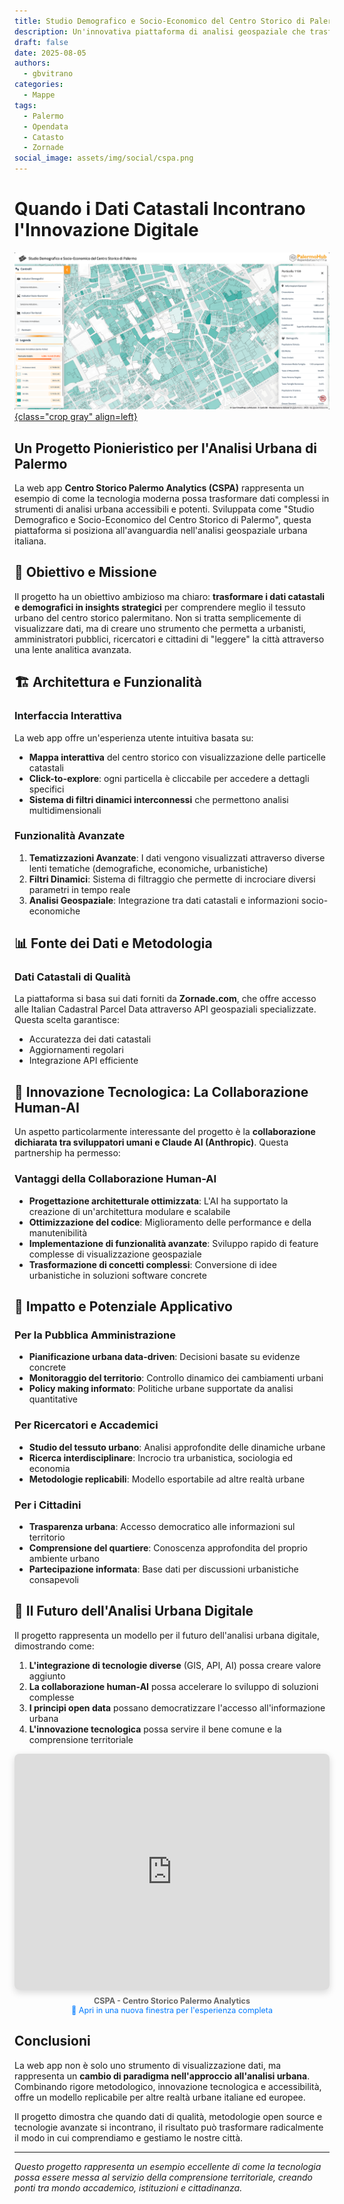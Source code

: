 ```yaml
---
title: Studio Demografico e Socio-Economico del Centro Storico di Palermo
description: Un'innovativa piattaforma di analisi geospaziale che trasforma i dati catastali e demografici in insights strategici per la comprensione del tessuto urbano palermitano.
draft: false
date: 2025-08-05
authors:
  - gbvitrano
categories:
  - Mappe
tags:
  - Palermo
  - Opendata
  - Catasto
  - Zornade
social_image: assets/img/social/cspa.png
---
```

<style>
.md-typeset code { background-color: #fff0;}  
.md-typeset pre>code { background-color: #fff0;}  
</style>

# Quando i Dati Catastali Incontrano l'Innovazione Digitale
[![cspa](cspa.png "Studio Demografico e Socio-Economico del Centro Storico di Palermo" ){class="crop gray" align=left}](index.md)

## Un Progetto Pionieristico per l'Analisi Urbana di Palermo

La web app **Centro Storico Palermo Analytics (CSPA)** rappresenta un esempio di come la tecnologia moderna possa trasformare dati complessi in strumenti di analisi urbana accessibili e potenti. Sviluppata come "Studio Demografico e Socio-Economico del Centro Storico di Palermo",<!-- more -->  questa piattaforma si posiziona all'avanguardia nell'analisi geospaziale urbana italiana. 

## 🎯 Obiettivo e Missione

Il progetto ha un obiettivo ambizioso ma chiaro: **trasformare i dati catastali e demografici in insights strategici** per comprendere meglio il tessuto urbano del centro storico palermitano. Non si tratta semplicemente di visualizzare dati, ma di creare uno strumento che permetta a urbanisti, amministratori pubblici, ricercatori e cittadini di "leggere" la città attraverso una lente analitica avanzata.

## 🏗️ Architettura e Funzionalità

### Interfaccia Interattiva
La web app offre un'esperienza utente intuitiva basata su:
- **Mappa interattiva** del centro storico con visualizzazione delle particelle catastali
- **Click-to-explore**: ogni particella è cliccabile per accedere a dettagli specifici
- **Sistema di filtri dinamici interconnessi** che permettono analisi multidimensionali

### Funzionalità Avanzate
1. **Tematizzazioni Avanzate**: I dati vengono visualizzati attraverso diverse lenti tematiche (demografiche, economiche, urbanistiche)
2. **Filtri Dinamici**: Sistema di filtraggio che permette di incrociare diversi parametri in tempo reale
3. **Analisi Geospaziale**: Integrazione tra dati catastali e informazioni socio-economiche

## 📊 Fonte dei Dati e Metodologia

### Dati Catastali di Qualità
La piattaforma si basa sui dati forniti da **Zornade.com**, che offre accesso alle Italian Cadastral Parcel Data attraverso API geospaziali specializzate. Questa scelta garantisce:
- Accuratezza dei dati catastali
- Aggiornamenti regolari
- Integrazione API efficiente

## 🤖 Innovazione Tecnologica: La Collaborazione Human-AI

Un aspetto particolarmente interessante del progetto è la **collaborazione dichiarata tra sviluppatori umani e Claude AI (Anthropic)**. Questa partnership ha permesso:

### Vantaggi della Collaborazione Human-AI
- **Progettazione architetturale ottimizzata**: L'AI ha supportato la creazione di un'architettura modulare e scalabile
- **Ottimizzazione del codice**: Miglioramento delle performance e della manutenibilità
- **Implementazione di funzionalità avanzate**: Sviluppo rapido di feature complesse di visualizzazione geospaziale
- **Trasformazione di concetti complessi**: Conversione di idee urbanistiche in soluzioni software concrete

## 🌟 Impatto e Potenziale Applicativo

### Per la Pubblica Amministrazione
- **Pianificazione urbana data-driven**: Decisioni basate su evidenze concrete
- **Monitoraggio del territorio**: Controllo dinamico dei cambiamenti urbani
- **Policy making informato**: Politiche urbane supportate da analisi quantitative

### Per Ricercatori e Accademici
- **Studio del tessuto urbano**: Analisi approfondite delle dinamiche urbane
- **Ricerca interdisciplinare**: Incrocio tra urbanistica, sociologia ed economia
- **Metodologie replicabili**: Modello esportabile ad altre realtà urbane

### Per i Cittadini
- **Trasparenza urbana**: Accesso democratico alle informazioni sul territorio
- **Comprensione del quartiere**: Conoscenza approfondita del proprio ambiente urbano
- **Partecipazione informata**: Base dati per discussioni urbanistiche consapevoli

## 🔮 Il Futuro dell'Analisi Urbana Digitale

Il progetto rappresenta un modello per il futuro dell'analisi urbana digitale, dimostrando come:

1. **L'integrazione di tecnologie diverse** (GIS, API, AI) possa creare valore aggiunto
2. **La collaborazione human-AI** possa accelerare lo sviluppo di soluzioni complesse
3. **I principi open data** possano democratizzare l'accesso all'informazione urbana
4. **L'innovazione tecnologica** possa servire il bene comune e la comprensione territoriale

<!-- Iframe responsive per CSPA - Centro Storico Palermo Analytics -->
<div style="position: relative; width: 100%; height: 0; padding-bottom: 75%; overflow: hidden; border-radius: 8px; box-shadow: 0 4px 12px rgba(0,0,0,0.15);">
    <iframe 
        src="https://palermohub.github.io/cspa/" 
        style="position: absolute; top: 0; left: 0; width: 100%; height: 100%; border: none;"
        title="CSPA - Studio Demografico e Socio-Economico del Centro Storico di Palermo"
        loading="lazy"
        allow="geolocation">
    </iframe>
</div>

<!-- Didascalia e link alternativo -->
<p style="margin-top: 10px; font-size: 0.9em; color: #666; text-align: center;">
    <strong>CSPA - Centro Storico Palermo Analytics</strong><br>
    <a href="https://palermohub.github.io/cspa/" target="_blank" rel="noopener noreferrer" style="color: #007bff; text-decoration: none;">
        🔗 Apri in una nuova finestra per l'esperienza completa
    </a>
</p>


## Conclusioni

La web app non è solo uno strumento di visualizzazione dati, ma rappresenta un **cambio di paradigma nell'approccio all'analisi urbana**. Combinando rigore metodologico, innovazione tecnologica e accessibilità, offre un modello replicabile per altre realtà urbane italiane ed europee.

Il progetto dimostra che quando dati di qualità, metodologie open source e tecnologie avanzate si incontrano, il risultato può trasformare radicalmente il modo in cui comprendiamo e gestiamo le nostre città.

---

*Questo progetto rappresenta un esempio eccellente di come la tecnologia possa essere messa al servizio della comprensione territoriale, creando ponti tra mondo accademico, istituzioni e cittadinanza.*